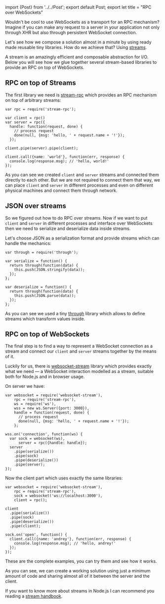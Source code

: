 import {Post} from '../../Post';
export default Post;
export let title = "RPC over WebSockets"

Wouldn't be cool to use WebSockets as a transport for an RPC mechanism? Imagine
if you can make any request to a server in your application not only through XHR
but also through persistent WebSocket connection.

Let's see how we compose a solution almost in a minute by using ready made
reusable tiny libraries. How do we achieve that? Using [streams][].

A stream is an amazingly efficient and composable abstraction for I/O. Below you
will see how we glue together several stream-based libraries to provide an RPC
on top of WebSockets.

## RPC on top of Streams

The first library we need is [stream-rpc][] which provides an RPC mechanism on
top of arbitrary streams:

    var rpc = require('stream-rpc');

    var client = rpc()
    var server = rpc({
      handle: function(request, done) {
        // process request
        done(null, {msg: 'hello, ' + request.name + '!'});
      });

    client.pipe(server).pipe(client);

    client.call({name: 'world'}, function(err, response) {
      console.log(response.msg); // 'hello, world!'
    });

As you can see we created `client` and `server` streams and connected them
directly to each other. But we are not required to connect them that way, we can
place `client` and `server` in different processes and even on different
physical machines and connect them through network.

## JSON over streams

So we figured out how to do RPC over streams. Now if we want to put `client` and
`server` in different processes and interface over WebSockets then we need to
serialize and deserialize data inside streams.

Let's choose JSON as a serialization format and provide streams which can handle
the mechanics:

    var through = require('through');

    var serialize = function() {
      return through(function(data) {
        this.push(JSON.stringify(data));
      });
    };

    var deserialize = function() {
      return through(function(data) {
        this.push(JSON.parse(data));
      });
    };

As you can see we used a tiny [through][] library which allows to define streams
which transform values inside.

## RPC on top of WebSockets

The final step is to find a way to represent a WebSocket connection as a stream
and connect our `client` and `server` streams together by the means of it.

Luckily for us, there is [websocket-stream][] library which provides exactly
what we need — a WebSocket interaction modelled as a stream, suitable both for
Node.js and in browser usage.

On server we have:

    var websocket = require('websocket-stream'),
        rpc = require('stream-rpc'),
        ws = require('ws'),
        wss = new ws.Server({port: 3000}),
        handle = function(request, done) {
          // process request
          done(null, {msg: 'hello, ' + request.name + '!'});
        };

    wss.on('connection', function(ws) {
      var sock = websocket(ws),
          server = rpc({handle: handle});
      server
        .pipe(serialize())
        .pipe(sock)
        .pipe(deserialize())
        .pipe(server);
    });

Now the client part which uses exactly the same libraries:

    var websocket = require('websocket-stream'),
        rpc = require('stream-rpc'),
        sock = websocket('ws://localhost:3000'),
        client = rpc();

    client
      .pipe(serialize())
      .pipe(sock)
      .pipe(deserialize())
      .pipe(client);

    sock.on('open', function() {
      client.call({name: 'andrey'}, function(err, response) {
        console.log(response.msg); // 'hello, andrey!'
      });
    });

These are the complete examples, you can try them and see how it works.

As you can see, we can create a working solution using just a minimum amount of
code and sharing almost all of it between the server and the client.

If you want to know more about streams in Node.js I can recommend you reading a
[stream handbook].

[streams]: http://nodejs.org/api/stream.html
[stream-rpc]: https://github.com/andreypopp/stream-rpc
[websocket-stream]: https://github.com/maxogden/websocket-stream
[through]: https://github.com/dominictarr/through
[stream handbook]: https://github.com/substack/stream-handbook
